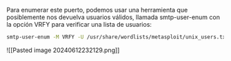 
Para enumerar este puerto, podemos usar una herramienta que posiblemente nos devuelva usuarios válidos, llamada smtp-user-enum con la opción VRFY para verificar una lista de usuarios:
```bash
smtp-user-enum -M VRFY -U /usr/share/wordlists/metasploit/unix_users.txt -t 192.168.0.55
```

![[Pasted image 20240612232129.png]]